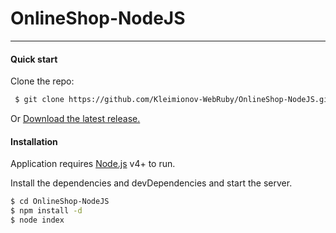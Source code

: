 # OnlineShop-NodeJS

---

#### Quick start

Clone the repo:

```sh
 $ git clone https://github.com/Kleimionov-WebRuby/OnlineShop-NodeJS.git
```

Or [Download the latest release.](https://github.com/Kleimionov-WebRuby/OnlineShop-NodeJS/archive/master.zip)

#### Installation

Application requires [Node.js](https://nodejs.org/) v4+ to run.

Install the dependencies and devDependencies and start the server.

```sh
$ cd OnlineShop-NodeJS
$ npm install -d
$ node index
```
